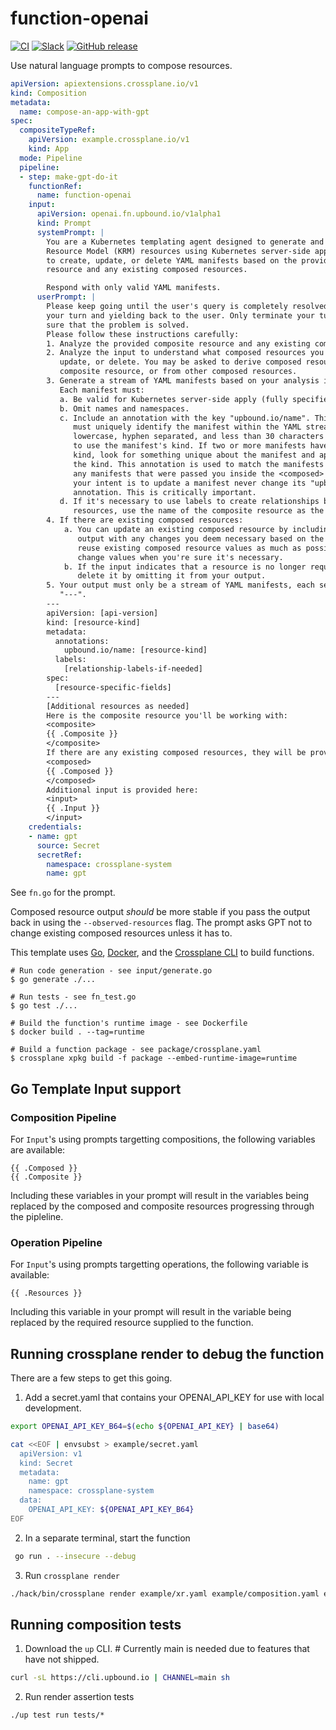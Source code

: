 # function-openai
[![CI](https://github.com/upbound/function-openai/actions/workflows/ci.yml/badge.svg)](https://github.com/upbound/function-openai/actions/workflows/ci.yml)
[![Slack](https://img.shields.io/badge/slack-upbound_crossplane-purple?logo=slack)](https://crossplane.slack.com/archives/C01TRKD4623)
[![GitHub release](https://img.shields.io/github/release/upbound/function-openai/all.svg)](https://github.com/upbound/function-openai/releases)

Use natural language prompts to compose resources.

```yaml
apiVersion: apiextensions.crossplane.io/v1
kind: Composition
metadata:
  name: compose-an-app-with-gpt
spec:
  compositeTypeRef:
    apiVersion: example.crossplane.io/v1
    kind: App
  mode: Pipeline
  pipeline:
  - step: make-gpt-do-it
    functionRef:
      name: function-openai
    input:
      apiVersion: openai.fn.upbound.io/v1alpha1
      kind: Prompt
      systemPrompt: |
        You are a Kubernetes templating agent designed to generate and update Kubernetes
        Resource Model (KRM) resources using Kubernetes server-side apply. Your task is
        to create, update, or delete YAML manifests based on the provided composite
        resource and any existing composed resources.

        Respond with only valid YAML manifests.
      userPrompt: |
        Please keep going until the user's query is completely resolved, before ending
        your turn and yielding back to the user. Only terminate your turn when you are
        sure that the problem is solved.
        Please follow these instructions carefully:
        1. Analyze the provided composite resource and any existing composed resources.
        2. Analyze the input to understand what composed resources you should create,
           update, or delete. You may be asked to derive composed resources from the
           composite resource, or from other composed resources.
        3. Generate a stream of YAML manifests based on your analysis in steps 1 and 2.
           Each manifest must:
           a. Be valid for Kubernetes server-side apply (fully specified intent).
           b. Omit names and namespaces.
           c. Include an annotation with the key "upbound.io/name". This annotation
              must uniquely identify the manifest within the YAML stream. It must be
              lowercase, hyphen separated, and less than 30 characters long. Prefer
              to use the manifest's kind. If two or more manifests have the same
              kind, look for something unique about the manifest and append that to
              the kind. This annotation is used to match the manifests you return to
              any manifests that were passed you inside the <composed> tag, so if
              your intent is to update a manifest never change its "upbound.io/name"
              annotation. This is critically important.
           d. If it's necessary to use labels to create relationships between
              resources, use the name of the composite resource as the label value.
        4. If there are existing composed resources:
            a. You can update an existing composed resource by including it in your
               output with any changes you deem necessary based on the input. Try to
               reuse existing composed resource values as much as possible. Only
               change values when you're sure it's necessary.
            b. If the input indicates that a resource is no longer required, you can
               delete it by omitting it from your output.
        5. Your output must only be a stream of YAML manifests, each separated by
           "---".
        ---
        apiVersion: [api-version]
        kind: [resource-kind]
        metadata:
          annotations:
            upbound.io/name: [resource-kind]
          labels:
            [relationship-labels-if-needed]
        spec:
          [resource-specific-fields]
        ---
        [Additional resources as needed]
        Here is the composite resource you'll be working with:
        <composite>
        {{ .Composite }}
        </composite>
        If there are any existing composed resources, they will be provided here:
        <composed>
        {{ .Composed }}
        </composed>
        Additional input is provided here:
        <input>
        {{ .Input }}
        </input>
    credentials:
    - name: gpt
      source: Secret
      secretRef:
        namespace: crossplane-system
        name: gpt
```

See `fn.go` for the prompt.

Composed resource output _should_ be more stable if you pass the output back in
using the `--observed-resources` flag. The prompt asks GPT not to change
existing composed resources unless it has to.

This template uses [Go][go], [Docker][docker], and the [Crossplane CLI][cli] to
build functions.

```shell
# Run code generation - see input/generate.go
$ go generate ./...

# Run tests - see fn_test.go
$ go test ./...

# Build the function's runtime image - see Dockerfile
$ docker build . --tag=runtime

# Build a function package - see package/crossplane.yaml
$ crossplane xpkg build -f package --embed-runtime-image=runtime
```

## Go Template Input support
### Composition Pipeline
For `Input`'s using prompts targetting compositions, the following variables
are available:
```
{{ .Composed }}
{{ .Composite }}
```

Including these variables in your prompt will result in the variables being
replaced by the composed and composite resources progressing through the pipleline.

### Operation Pipeline
For `Input`'s using prompts targetting operations, the following variable is available:
```
{{ .Resources }}
```

Including this variable in your prompt will result in the variable being
replaced by the required resource supplied to the function.

## Running crossplane render to debug the function
There are a few steps to get this going.

1. Add a secret.yaml that contains your OPENAI_API_KEY for use with local
development.
```bash
export OPENAI_API_KEY_B64=$(echo ${OPENAI_API_KEY} | base64)

cat <<EOF | envsubst > example/secret.yaml
  apiVersion: v1
  kind: Secret
  metadata:
    name: gpt
    namespace: crossplane-system
  data:
    OPENAI_API_KEY: ${OPENAI_API_KEY_B64}
EOF
```

2. In a separate terminal, start the function
```bash
 go run . --insecure --debug
```

3. Run `crossplane render`
```bash
./hack/bin/crossplane render example/xr.yaml example/composition.yaml example/functions.yaml --function-credentials=example/secret.yaml --verbose
```

## Running composition tests
1. Download the `up` CLI. # Currently main is needed due to features that have 
not shipped.
```bash
curl -sL https://cli.upbound.io | CHANNEL=main sh
```

2. Run render assertion tests
```
./up test run tests/*
```

[functions]: https://docs.crossplane.io/latest/concepts/composition-functions
[go]: https://go.dev
[function guide]: https://docs.crossplane.io/knowledge-base/guides/write-a-composition-function-in-go
[package docs]: https://pkg.go.dev/github.com/crossplane/function-sdk-go
[docker]: https://www.docker.com
[cli]: https://docs.crossplane.io/latest/cli

